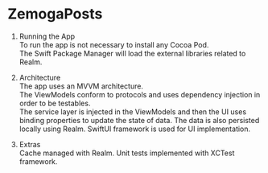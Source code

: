# ZemogaPosts

1. Running the App  
To run the app is not necessary to install any Cocoa Pod.  
The Swift Package Manager will load the external libraries related to Realm.  

2. Architecture  
The app uses an MVVM architecture.  
The ViewModels conform to protocols and uses dependency injection in order to be testables.  
The service layer is injected in the ViewModels and then the UI uses binding properties to update the state of data.
The data is also persisted locally using Realm.
SwiftUI framework is used for UI implementation.

3. Extras  
Cache managed with Realm.
Unit tests implemented with XCTest framework.
